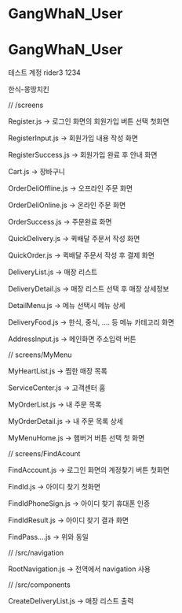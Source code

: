 # GangWhaN_User

# GangWhaN_User

테스트 계정
rider3
1234

한식-몽땅치킨


// /screens

Register.js -> 로그인 화면의 회원가입 버튼 선택 첫화면

RegisterInput.js -> 회원가입 내용 작성 화면

RegisterSuccess.js -> 회원가입 완료 후 안내 화면

Cart.js -> 장바구니

OrderDeliOffline.js -> 오프라인 주문 화면

OrderDeliOnline.js -> 온라인 주문 화면

OrderSuccess.js -> 주문완료 화면

QuickDelivery.js -> 퀵배달 주문서 작성 화면

QuickOrder.js -> 퀵배달 주문서 작성 후 결제 화면

DeliveryList.js -> 매장 리스트

DeliveryDetail.js -> 매장 리스트 선택 후 매장 상세정보

DetailMenu.js -> 메뉴 선택시 메뉴 상세

DeliveryFood.js -> 한식, 중식, .... 등 메뉴 카테고리 화면

AddressInput.js -> 메인화면 주소입력 버튼



// screens/MyMenu

MyHeartList.js -> 찜한 매장 목록

ServiceCenter.js -> 고객센터 홈

MyOrderList.js -> 내 주문 목록

MyOrderDetail.js -> 내 주문 목록 상세

MyMenuHome.js -> 햄버거 버튼 선택 첫 화면



// screens/FindAcount

FindAccount.js -> 로그인 화면의 계정찾기 버튼 첫화면

FindId.js -> 아이디 찾기 첫화면

FindIdPhoneSign.js -> 아이디 찾기 휴대폰 인증

FindIdResult.js -> 아이디 찾기 결과 화면

FindPass....js -> 위와 동일



// /src/navigation

RootNavigation.js -> 전역에서 navigation 사용


// /src/components

CreateDeliveryList.js -> 매장 리스트 출력
